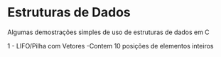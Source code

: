 # Estruturas de Dados
Algumas demostrações simples de uso de estruturas de dados em C

1 - LIFO/Pilha com Vetores    -Contem 10 posições de elementos inteiros
